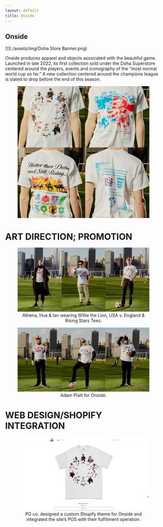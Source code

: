 ```yaml
---
layout: default
title: Onside
---
```


## Onside

![](./assets/img/Doha Store Banner.png)

Onside produces apparel and objects associated with the beautiful game. Launched in late 2022, its first collection sold under the Doha Superstore centered around the players, events and iconography of the “most normal world cup so far.” A new collection centered around the champions league is slated to drop before the end of this season. 

<figure>
    <img src="./assets/img/Shirts Quadpanel.png">
    <figcaption align="center">
</figure>

# ART DIRECTION; PROMOTION 

<figure>
    <img src="./assets/img/Three Panel.png">
    <figcaption align="center">
       Athena, Hua & Ian wearing Willie the Lion, USA v. England & Rising Stars Tees. 
    </figcaption>
</figure>

<figure>
    <img src="./assets/img/Varys Trio.png">
    <figcaption align="center">
       Adam Platt for Onside.  
    </figcaption>
</figure>      

# WEB DESIGN/SHOPIFY INTEGRATION

<figure>
    <img src="./assets/img/Onside Homepage.png">
    <figcaption align="center">
        PG co. designed a custom Shopify theme for Onside and integrated the site’s POS with their fulfillment operation. 
    </figcaption>
</figure>
